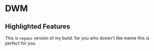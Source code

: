 # DWM
## Highlighted Features
This is `nogaps` version of my build. for you who doesn't like meme this is perfect for you.
